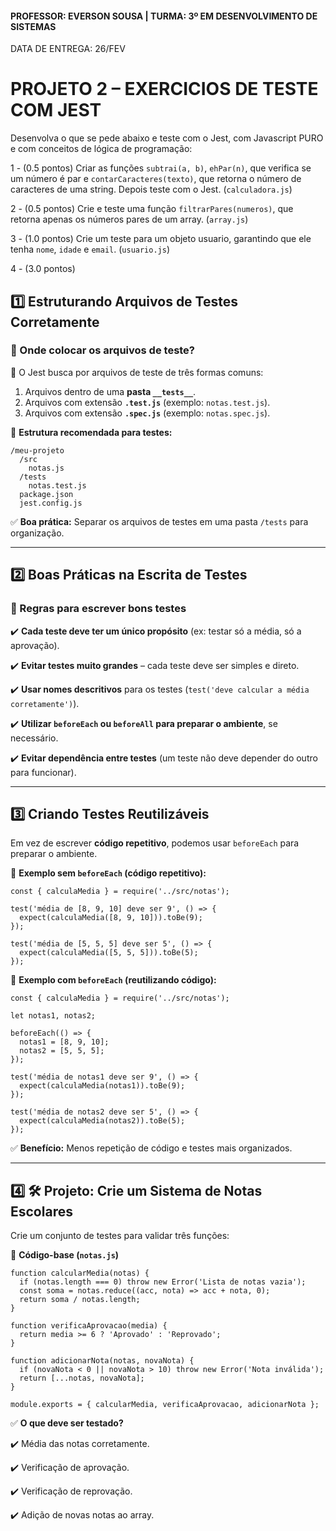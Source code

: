 #### PROFESSOR: EVERSON SOUSA | TURMA: 3º EM DESENVOLVIMENTO DE SISTEMAS

DATA DE ENTREGA: 26/FEV
# PROJETO 2 – EXERCICIOS DE TESTE COM JEST

Desenvolva o que se pede abaixo e teste com o Jest, com Javascript PURO e com conceitos de lógica de programação:

1 - (0.5 pontos) Criar as funções `subtrai(a, b)`, `ehPar(n)`, que verifica se um número é par e `contarCaracteres(texto)`, que retorna o número de caracteres de uma string. Depois teste com o Jest. (`calculadora.js`)

2 - (0.5 pontos) Crie e teste uma função `filtrarPares(numeros)`, que retorna apenas os números pares de um array. (`array.js`)

3 - (1.0 pontos) Crie um teste para um objeto usuario, garantindo que ele tenha `nome`, `idade` e `email`. (`usuario.js`)

4 - (3.0 pontos)

## **1️⃣ Estruturando Arquivos de Testes Corretamente**

### **📌 Onde colocar os arquivos de teste?**

📍 O Jest busca por arquivos de teste de três formas comuns:

1. Arquivos dentro de uma **pasta `__tests__`**.
2. Arquivos com extensão **`.test.js`** (exemplo: `notas.test.js`).
3. Arquivos com extensão **`.spec.js`** (exemplo: `notas.spec.js`).

📌 **Estrutura recomendada para testes:**

```
/meu-projeto
  /src
    notas.js
  /tests
    notas.test.js
  package.json
  jest.config.js

```

✅ **Boa prática:** Separar os arquivos de testes em uma pasta `/tests` para organização.

---

## **2️⃣ Boas Práticas na Escrita de Testes**

### **🔹 Regras para escrever bons testes**

✔️ **Cada teste deve ter um único propósito** (ex: testar só a média, só a aprovação).

✔️ **Evitar testes muito grandes** – cada teste deve ser simples e direto.

✔️ **Usar nomes descritivos** para os testes (`test('deve calcular a média corretamente')`).

✔️ **Utilizar `beforeEach` ou `beforeAll` para preparar o ambiente**, se necessário.

✔️ **Evitar dependência entre testes** (um teste não deve depender do outro para funcionar).

---

## **3️⃣ Criando Testes Reutilizáveis**

Em vez de escrever **código repetitivo**, podemos usar `beforeEach` para preparar o ambiente.

📌 **Exemplo sem `beforeEach` (código repetitivo):**

```
const { calculaMedia } = require('../src/notas');

test('média de [8, 9, 10] deve ser 9', () => {
  expect(calculaMedia([8, 9, 10])).toBe(9);
});

test('média de [5, 5, 5] deve ser 5', () => {
  expect(calculaMedia([5, 5, 5])).toBe(5);
});

```

📌 **Exemplo com `beforeEach` (reutilizando código):**

```
const { calculaMedia } = require('../src/notas');

let notas1, notas2;

beforeEach(() => {
  notas1 = [8, 9, 10];
  notas2 = [5, 5, 5];
});

test('média de notas1 deve ser 9', () => {
  expect(calculaMedia(notas1)).toBe(9);
});

test('média de notas2 deve ser 5', () => {
  expect(calculaMedia(notas2)).toBe(5);
});

```

✅ **Benefício:** Menos repetição de código e testes mais organizados.

---

## **4️⃣ 🛠️ Projeto: Crie um Sistema de Notas Escolares**

Crie um conjunto de testes para validar três funções:

📌 **Código-base (`notas.js`)**

```
function calcularMedia(notas) {
  if (notas.length === 0) throw new Error('Lista de notas vazia');
  const soma = notas.reduce((acc, nota) => acc + nota, 0);
  return soma / notas.length;
}

function verificaAprovacao(media) {
  return media >= 6 ? 'Aprovado' : 'Reprovado';
}

function adicionarNota(notas, novaNota) {
  if (novaNota < 0 || novaNota > 10) throw new Error('Nota inválida');
  return [...notas, novaNota];
}

module.exports = { calcularMedia, verificaAprovacao, adicionarNota };

```

✅ **O que deve ser testado?**

✔️ Média das notas corretamente.

✔️ Verificação de aprovação.

✔️ Verificação de reprovação.

✔️ Adição de novas notas ao array.
